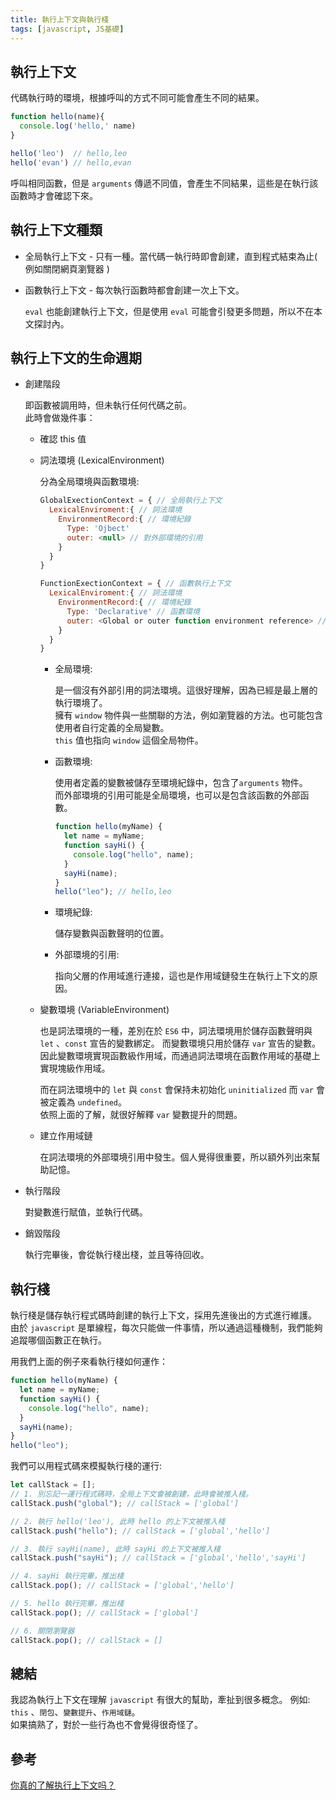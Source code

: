 ```yaml
---
title: 執行上下文與執行棧
tags: [javascript, JS基礎]
---
```


## 執行上下文

代碼執行時的環境，根據呼叫的方式不同可能會產生不同的結果。

```js
function hello(name){
  console.log('hello,' name)
}

hello('leo')  // hello,leo
hello('evan') // hello,evan
```

呼叫相同函數，但是 `arguments` 傳遞不同值，會產生不同結果，這些是在執行該函數時才會確認下來。

## 執行上下文種類

- 全局執行上下文 - 只有一種。當代碼一執行時即會創建，直到程式結束為止( 例如關閉網頁瀏覽器 )
- 函數執行上下文 - 每次執行函數時都會創建一次上下文。

  `eval` 也能創建執行上下文，但是使用 `eval` 可能會引發更多問題，所以不在本文探討內。

## 執行上下文的生命週期

- 創建階段

  即函數被調用時，但未執行任何代碼之前。  
  此時會做幾件事：

  - 確認 this 值
  - 詞法環境 (LexicalEnvironment)

    分為全局環境與函數環境:

    ```js
    GlobalExectionContext = { // 全局執行上下文
      LexicalEnviroment:{ // 詞法環境
        EnvironmentRecord:{ // 環境紀錄
          Type: 'Ojbect'
          outer: <null> // 對外部環境的引用
        }
      }
    }

    FunctionExectionContext = { // 函數執行上下文
      LexicalEnviroment:{ // 詞法環境
        EnvironmentRecord:{ // 環境紀錄
          Type: 'Declarative' // 函數環境
          outer: <Global or outer function environment reference> // 對外部環境的引用
        }
      }
    }
    ```

    - 全局環境:

      是一個沒有外部引用的詞法環境。這很好理解，因為已經是最上層的執行環境了。  
      擁有 `window` 物件與一些關聯的方法，例如瀏覽器的方法。也可能包含使用者自行定義的全局變數。  
      `this` 值也指向 `window` 這個全局物件。

    - 函數環境:

      使用者定義的變數被儲存至環境紀錄中，包含了`arguments` 物件。  
      而外部環境的引用可能是全局環境，也可以是包含該函數的外部函數。

      ```js
      function hello(myName) {
        let name = myName;
        function sayHi() {
          console.log("hello", name);
        }
        sayHi(name);
      }
      hello("leo"); // hello,leo
      ```

    - 環境紀錄:

      儲存變數與函數聲明的位置。

    - 外部環境的引用:

      指向父層的作用域進行連接，這也是作用域鏈發生在執行上下文的原因。

  - 變數環境 (VariableEnvironment)

    也是詞法環境的一種，差別在於 `ES6` 中，詞法環境用於儲存函數聲明與`let` 、`const` 宣告的變數綁定。 而變數環境只用於儲存 `var` 宣告的變數。  
    因此變數環境實現函數級作用域，而通過詞法環境在函數作用域的基礎上實現塊級作用域。

    而在詞法環境中的 `let` 與 `const` 會保持未初始化 `uninitialized` 而 `var` 會被定義為 `undefined`。  
    依照上面的了解，就很好解釋 `var` 變數提升的問題。

  - 建立作用域鏈

    在詞法環境的外部環境引用中發生。個人覺得很重要，所以額外列出來幫助記憶。

- 執行階段

  對變數進行賦值，並執行代碼。

- 銷毀階段

  執行完畢後，會從執行棧出棧，並且等待回收。

## 執行棧

執行棧是儲存執行程式碼時創建的執行上下文，採用先進後出的方式進行維護。  
由於 `javascript` 是單線程，每次只能做一件事情，所以通過這種機制，我們能夠追蹤哪個函數正在執行。

用我們上面的例子來看執行棧如何運作：

```js
function hello(myName) {
  let name = myName;
  function sayHi() {
    console.log("hello", name);
  }
  sayHi(name);
}
hello("leo");
```

我們可以用程式碼來模擬執行棧的運行:

```js
let callStack = [];
// 1. 別忘記一運行程式碼時，全局上下文會被創建，此時會被推入棧。
callStack.push("global"); // callStack = ['global']

// 2. 執行 hello('leo'), 此時 hello 的上下文被推入棧
callStack.push("hello"); // callStack = ['global','hello']

// 3. 執行 sayHi(name), 此時 sayHi 的上下文被推入棧
callStack.push("sayHi"); // callStack = ['global','hello','sayHi']

// 4. sayHi 執行完畢，推出棧
callStack.pop(); // callStack = ['global','hello']

// 5. hello 執行完畢，推出棧
callStack.pop(); // callStack = ['global']

// 6. 關閉瀏覽器
callStack.pop(); // callStack = []
```

## 總結

我認為執行上下文在理解 `javascript` 有很大的幫助，牽扯到很多概念。 例如: `this` 、`閉包`、`變數提升`、`作用域鏈`。  
如果搞熟了，對於一些行為也不會覺得很奇怪了。

## 參考

[你真的了解执行上下文吗？](https://juejin.cn/post/6945240902625394718)
